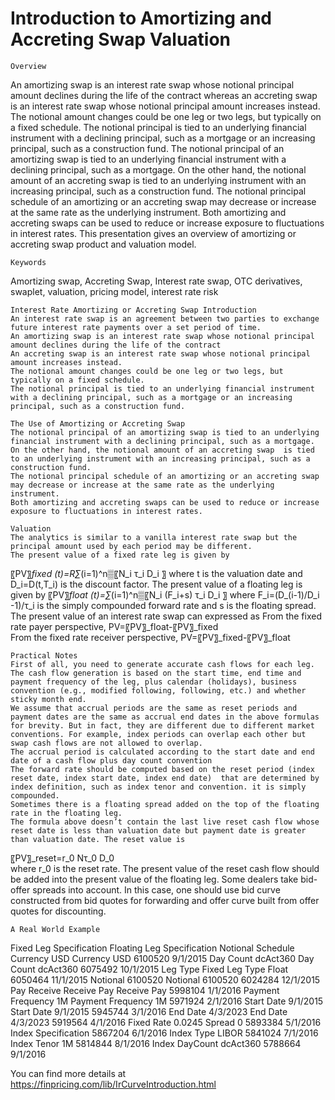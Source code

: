 # Introduction to Amortizing and Accreting Swap Valuation

	Overview
An amortizing swap is an interest rate swap whose notional principal amount declines during the life of the contract whereas an accreting swap is an interest rate swap whose notional principal amount increases instead. The notional amount changes could be one leg or two legs, but typically on a fixed schedule. The notional principal is tied to an underlying financial instrument with a declining principal, such as a mortgage or an increasing principal, such as a construction fund. 
The notional principal of an amortizing swap is tied to an underlying financial instrument with a declining principal, such as a mortgage. On the other hand, the notional amount of an accreting swap  is tied to an underlying instrument with an increasing principal, such as a construction fund. The notional principal schedule of an amortizing or an accreting swap may decrease or increase at the same rate as the underlying instrument. Both amortizing and accreting swaps can be used to reduce or increase exposure to fluctuations in interest rates. This presentation gives an overview of amortizing or accreting swap product and valuation model. 

	Keywords
Amortizing swap, Accreting Swap, Interest rate swap, OTC derivatives, swaplet, valuation, pricing model, interest rate risk

	Interest Rate Amortizing or Accreting Swap Introduction
	An interest rate swap is an agreement between two parties to exchange future interest rate payments over a set period of time.
	An amortizing swap is an interest rate swap whose notional principal amount declines during the life of the contract
	An accreting swap is an interest rate swap whose notional principal amount increases instead.
	The notional amount changes could be one leg or two legs, but typically on a fixed schedule.
	The notional principal is tied to an underlying financial instrument with a declining principal, such as a mortgage or an increasing principal, such as a construction fund.

	The Use of Amortizing or Accreting Swap 
	The notional principal of an amortizing swap is tied to an underlying financial instrument with a declining principal, such as a mortgage.
	On the other hand, the notional amount of an accreting swap  is tied to an underlying instrument with an increasing principal, such as a construction fund.
	The notional principal schedule of an amortizing or an accreting swap may decrease or increase at the same rate as the underlying instrument.
	Both amortizing and accreting swaps can be used to reduce or increase exposure to fluctuations in interest rates.

	Valuation
	The analytics is similar to a vanilla interest rate swap but the principal amount used by each period may be different.
	The present value of a fixed rate leg is given by

〖PV〗_fixed (t)=R∑_(i=1)^n▒〖N_i τ_i D_i 〗
where t is the valuation date and D_i=D(t,T_i) is the discount factor.
	The present value of a floating leg is given by
〖PV〗_float (t)=∑_(i=1)^n▒〖N_i (F_i+s) τ_i D_i 〗
where F_i=(D_(i-1)/D_i -1)/τ_i is the simply compounded forward rate and s is the floating spread.
	The present value of an interest rate swap can expressed as
	From the fixed rate payer perspective, PV=〖PV〗_float-〖PV〗_fixed		
	From the fixed rate receiver perspective, PV=〖PV〗_fixed-〖PV〗_float

	Practical Notes
	First of all, you need to generate accurate cash flows for each leg. The cash flow generation is based on the start time, end time and payment frequency of the leg, plus calendar (holidays), business convention (e.g., modified following, following, etc.) and whether sticky month end.
	We assume that accrual periods are the same as reset periods and payment dates are the same as accrual end dates in the above formulas for brevity. But in fact, they are different due to different market conventions. For example, index periods can overlap each other but swap cash flows are not allowed to overlap.
	The accrual period is calculated according to the start date and end date of a cash flow plus day count convention 
	The forward rate should be computed based on the reset period (index reset date, index start date, index end date)  that are determined by index definition, such as index tenor and convention. it is simply compounded.
	Sometimes there is a floating spread added on the top of the floating rate in the floating leg.
	The formula above doesn’t contain the last live reset cash flow whose reset date is less than valuation date but payment date is greater than valuation date. The reset value is
〖PV〗_reset=r_0 Nτ_0 D_0  
where r_0 is the reset rate. 
	The present value of the reset cash flow should be added into the present value of the floating leg.
	Some dealers take bid-offer spreads into account. In this case, one should use bid curve constructed from bid quotes for forwarding and offer curve built from offer quotes for discounting.

	A Real World Example
Fixed Leg Specification	Floating Leg Specification	Notional Schedule
Currency	USD	Currency	USD	6100520	9/1/2015
Day Count	dcAct360	Day Count	dcAct360	6075492	10/1/2015
Leg Type	Fixed	Leg Type	Float	6050464	11/1/2015
Notional	6100520	Notional	6100520	6024284	12/1/2015
Pay Receive	Receive	Pay Receive	Pay	5998104	1/1/2016
Payment Frequency	1M	Payment Frequency	1M	5971924	2/1/2016
Start Date	9/1/2015	Start Date	9/1/2015	5945744	3/1/2016
End Date	4/3/2023	End Date	4/3/2023	5919564	4/1/2016
Fixed Rate	0.0245	Spread	0	5893384	5/1/2016
		Index Specification	5867204	6/1/2016
		Index Type	LIBOR	5841024	7/1/2016
		Index Tenor	1M	5814844	8/1/2016
		Index DayCount	dcAct360	5788664	9/1/2016


You can find more details at
https://finpricing.com/lib/IrCurveIntroduction.html
